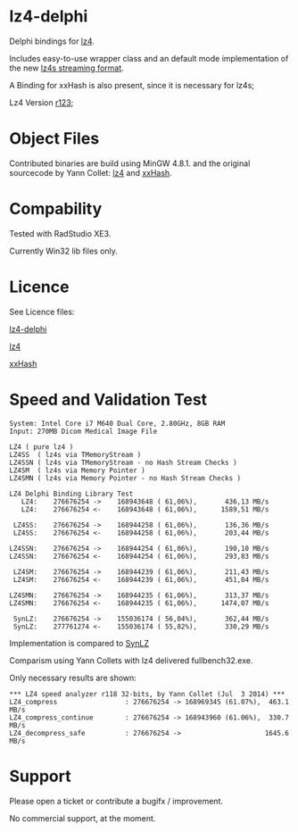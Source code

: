 lz4-delphi
==========

Delphi bindings for [lz4](https://code.google.com/p/lz4/).

Includes easy-to-use wrapper class and an default mode implementation of the new [lz4s streaming format](http://fastcompression.blogspot.fr/2013/04/lz4-streaming-format-final.html).

A Binding for xxHash is also present, since it is necessary for lz4s;

Lz4 Version [r123](https://code.google.com/p/lz4/source/detail?r=123);

Object Files
==========

Contributed binaries are build using MinGW 4.8.1. and the original sourcecode by Yann Collet: [lz4](https://code.google.com/p/lz4/) and [xxHash](https://code.google.com/p/xxhash/).

Compability
===========

Tested with RadStudio XE3.

Currently Win32 lib files only.

Licence
==========

See Licence files:

[lz4-delphi](https://github.com/Hugie/lz4-delphi/blob/master/LICENSE)

[lz4](https://github.com/Hugie/lz4-delphi/blob/master/LICENSE.lz4)

[xxHash](https://github.com/Hugie/lz4-delphi/blob/master/LICENSE.xxHash)

Speed and Validation Test
==========

    System: Intel Core i7 M640 Dual Core, 2.80GHz, 8GB RAM
    Input: 270MB Dicom Medical Image File

    LZ4 ( pure lz4 )
    LZ4SS  ( lz4s via TMemoryStream )
    LZ4SSN ( lz4s via TMemoryStream - no Hash Stream Checks )
    LZ4SM  ( lz4s via Memory Pointer )
    LZ4SMN ( lz4s via Memory Pointer - no Hash Stream Checks )

    LZ4 Delphi Binding Library Test
       LZ4:    276676254 ->    168943648 ( 61,06%),       436,13 MB/s
       LZ4:    276676254 <-    168943648 ( 61,06%),      1589,51 MB/s

     LZ4SS:    276676254 ->    168944258 ( 61,06%),       136,36 MB/s
     LZ4SS:    276676254 <-    168944258 ( 61,06%),       203,44 MB/s

    LZ4SSN:    276676254 ->    168944254 ( 61,06%),       190,10 MB/s
    LZ4SSN:    276676254 <-    168944254 ( 61,06%),       293,83 MB/s

     LZ4SM:    276676254 ->    168944239 ( 61,06%),       211,43 MB/s
     LZ4SM:    276676254 <-    168944239 ( 61,06%),       451,04 MB/s

    LZ4SMN:    276676254 ->    168944235 ( 61,06%),       313,37 MB/s
    LZ4SMN:    276676254 <-    168944235 ( 61,06%),      1474,07 MB/s

     SynLZ:    276676254 ->    155036174 ( 56,04%),       362,44 MB/s
     SynLZ:    277761274 <-    155036174 ( 55,82%),       330,29 MB/s

Implementation is compared to [SynLZ](http://synopse.info/forum/viewtopic.php?id=32)

Comparism using Yann Collets with lz4 delivered fullbench32.exe.

Only necessary results are shown:

    *** LZ4 speed analyzer r118 32-bits, by Yann Collet (Jul  3 2014) ***
    LZ4_compress                 : 276676254 -> 168969345 (61.07%),  463.1 MB/s
    LZ4_compress_continue        : 276676254 -> 168943960 (61.06%),  330.7 MB/s
    LZ4_decompress_safe          : 276676254 ->                     1645.6 MB/s

Support
==========

Please open a ticket or contribute a bugifx / improvement.

No commercial support, at the moment.

